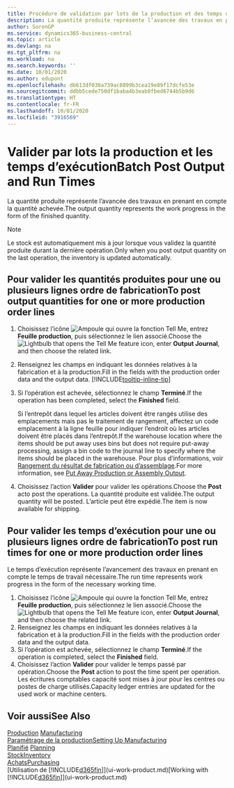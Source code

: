 ```yaml
---
title: Procédure de validation par lots de la production et des temps d’exécution | Microsoft Docs
description: La quantité produite représente l’avancée des travaux en prenant en compte la quantité achevée.
author: SorenGP
ms.service: dynamics365-business-central
ms.topic: article
ms.devlang: na
ms.tgt_pltfrm: na
ms.workload: na
ms.search.keywords: ''
ms.date: 10/01/2020
ms.author: edupont
ms.openlocfilehash: db613df030a739ac8899b3cea19e89f17dcfe53e
ms.sourcegitcommit: ddbb5cede750df1baba4b3eab8fbed6744b5b9d6
ms.translationtype: HT
ms.contentlocale: fr-FR
ms.lasthandoff: 10/01/2020
ms.locfileid: "3916569"
---
```

# <a name="batch-post-output-and-run-times"></a><span data-ttu-id="cd9ed-103">Valider par lots la production et les temps d’exécution</span><span class="sxs-lookup"><span data-stu-id="cd9ed-103">Batch Post Output and Run Times</span></span>
<span data-ttu-id="cd9ed-104">La quantité produite représente l’avancée des travaux en prenant en compte la quantité achevée.</span><span class="sxs-lookup"><span data-stu-id="cd9ed-104">The output quantity represents the work progress in the form of the finished quantity.</span></span>  

> [!NOTE]
> <span data-ttu-id="cd9ed-105">Le stock est automatiquement mis à jour lorsque vous validez la quantité produite durant la dernière opération.</span><span class="sxs-lookup"><span data-stu-id="cd9ed-105">Only when you post output quantity on the last operation, the inventory is updated automatically.</span></span>  

## <a name="to-post-output-quantities-for-one-or-more-production-order-lines"></a><span data-ttu-id="cd9ed-106">Pour valider les quantités produites pour une ou plusieurs lignes ordre de fabrication</span><span class="sxs-lookup"><span data-stu-id="cd9ed-106">To post output quantities for one or more production order lines</span></span>
1. <span data-ttu-id="cd9ed-107">Choisissez l’icône ![Ampoule qui ouvre la fonction Tell Me](media/ui-search/search_small.png "Dites-moi ce que vous voulez faire"), entrez **Feuille production**, puis sélectionnez le lien associé.</span><span class="sxs-lookup"><span data-stu-id="cd9ed-107">Choose the ![Lightbulb that opens the Tell Me feature](media/ui-search/search_small.png "Tell me what you want to do") icon, enter **Output Journal**, and then choose the related link.</span></span>  
2. <span data-ttu-id="cd9ed-108">Renseignez les champs en indiquant les données relatives à la fabrication et à la production.</span><span class="sxs-lookup"><span data-stu-id="cd9ed-108">Fill in the fields with the production order data and the output data.</span></span> [!INCLUDE[tooltip-inline-tip](includes/tooltip-inline-tip_md.md)]
3. <span data-ttu-id="cd9ed-109">Si l’opération est achevée, sélectionnez le champ **Terminé**.</span><span class="sxs-lookup"><span data-stu-id="cd9ed-109">If the operation has been completed, select the **Finished** field.</span></span>  

    <span data-ttu-id="cd9ed-110">Si l’entrepôt dans lequel les articles doivent être rangés utilise des emplacements mais pas le traitement de rangement, affectez un code emplacement à la ligne feuille pour indiquer l’endroit où les articles doivent être placés dans l’entrepôt.</span><span class="sxs-lookup"><span data-stu-id="cd9ed-110">If the warehouse location where the items should be put away uses bins but does not require put-away processing,  assign a bin code to the journal line to specify where the items should be placed in the warehouse.</span></span> <span data-ttu-id="cd9ed-111">Pour plus d’informations, voir [Rangement du résultat de fabrication ou d’assemblage](warehouse-how-to-put-away-production-output.md).</span><span class="sxs-lookup"><span data-stu-id="cd9ed-111">For more information, see [Put Away Production or Assembly Output](warehouse-how-to-put-away-production-output.md).</span></span>  

4. <span data-ttu-id="cd9ed-112">Choisissez l’action **Valider** pour valider les opérations.</span><span class="sxs-lookup"><span data-stu-id="cd9ed-112">Choose the **Post** acto post the operations.</span></span> <span data-ttu-id="cd9ed-113">La quantité produite est validée.</span><span class="sxs-lookup"><span data-stu-id="cd9ed-113">The output quantity will be posted.</span></span> <span data-ttu-id="cd9ed-114">L’article peut être expédié.</span><span class="sxs-lookup"><span data-stu-id="cd9ed-114">The item is now available for shipping.</span></span>  

## <a name="to-post-run-times-for-one-or-more-production-order-lines"></a><span data-ttu-id="cd9ed-115">Pour valider les temps d’exécution pour une ou plusieurs lignes ordre de fabrication</span><span class="sxs-lookup"><span data-stu-id="cd9ed-115">To post run times for one or more production order lines</span></span>
<span data-ttu-id="cd9ed-116">Le temps d’exécution représente l’avancement des travaux en prenant en compte le temps de travail nécessaire.</span><span class="sxs-lookup"><span data-stu-id="cd9ed-116">The run time represents work progress in the form of the necessary working time.</span></span>    

1.  <span data-ttu-id="cd9ed-117">Choisissez l’icône ![Ampoule qui ouvre la fonction Tell Me](media/ui-search/search_small.png "Dites-moi ce que vous voulez faire"), entrez **Feuille production**, puis sélectionnez le lien associé.</span><span class="sxs-lookup"><span data-stu-id="cd9ed-117">Choose the ![Lightbulb that opens the Tell Me feature](media/ui-search/search_small.png "Tell me what you want to do") icon, enter **Output Journal**, and then choose the related link.</span></span>  
2. <span data-ttu-id="cd9ed-118">Renseignez les champs en indiquant les données relatives à la fabrication et à la production.</span><span class="sxs-lookup"><span data-stu-id="cd9ed-118">Fill in the fields with the production order data and the output data.</span></span>  
3.  <span data-ttu-id="cd9ed-119">Si l’opération est achevée, sélectionnez le champ **Terminé**.</span><span class="sxs-lookup"><span data-stu-id="cd9ed-119">If the operation is completed, select the **Finished** field.</span></span>  
4. <span data-ttu-id="cd9ed-120">Choisissez l’action **Valider** pour valider le temps passé par opération.</span><span class="sxs-lookup"><span data-stu-id="cd9ed-120">Choose the **Post** action to post the time spent per operation.</span></span> <span data-ttu-id="cd9ed-121">Les écritures comptables capacité sont mises à jour pour les centres ou postes de charge utilisés.</span><span class="sxs-lookup"><span data-stu-id="cd9ed-121">Capacity ledger entries are updated for the used work or machine centers.</span></span>

## <a name="see-also"></a><span data-ttu-id="cd9ed-122">Voir aussi</span><span class="sxs-lookup"><span data-stu-id="cd9ed-122">See Also</span></span>  
<span data-ttu-id="cd9ed-123">[Production](production-manage-manufacturing.md)  </span><span class="sxs-lookup"><span data-stu-id="cd9ed-123">[Manufacturing](production-manage-manufacturing.md)  </span></span>  
[<span data-ttu-id="cd9ed-124">Paramétrage de la production</span><span class="sxs-lookup"><span data-stu-id="cd9ed-124">Setting Up Manufacturing</span></span>](production-configure-production-processes.md)  
<span data-ttu-id="cd9ed-125">[Planifié](production-planning.md)    </span><span class="sxs-lookup"><span data-stu-id="cd9ed-125">[Planning](production-planning.md)    </span></span>  
[<span data-ttu-id="cd9ed-126">Stock</span><span class="sxs-lookup"><span data-stu-id="cd9ed-126">Inventory</span></span>](inventory-manage-inventory.md)  
[<span data-ttu-id="cd9ed-127">Achats</span><span class="sxs-lookup"><span data-stu-id="cd9ed-127">Purchasing</span></span>](purchasing-manage-purchasing.md)  
<span data-ttu-id="cd9ed-128">[Utilisation de [!INCLUDE[d365fin](includes/d365fin_md.md)]](ui-work-product.md)</span><span class="sxs-lookup"><span data-stu-id="cd9ed-128">[Working with [!INCLUDE[d365fin](includes/d365fin_md.md)]](ui-work-product.md)</span></span>
